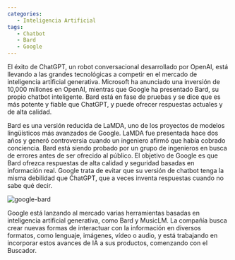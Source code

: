 ```yaml
---
categories:
   - Inteligencia Artificial 
tags:
   - Chatbot
   - Bard
   - Google
---
```


El éxito de ChatGPT, un robot conversacional desarrollado por OpenAI, está llevando a las grandes tecnológicas a competir en el mercado de inteligencia artificial generativa. Microsoft ha anunciado una inversión de 10,000 millones en OpenAI, mientras que Google ha presentado Bard, su propio chatbot inteligente. Bard está en fase de pruebas y se dice que es más potente y fiable que ChatGPT, y puede ofrecer respuestas actuales y de alta calidad.

Bard es una versión reducida de LaMDA, uno de los proyectos de modelos lingüísticos más avanzados de Google. LaMDA fue presentada hace dos años y generó controversia cuando un ingeniero afirmó que había cobrado conciencia. Bard está siendo probado por un grupo de ingenieros en busca de errores antes de ser ofrecido al público. El objetivo de Google es que Bard ofrezca respuestas de alta calidad y seguridad basadas en información real. Google trata de evitar que su versión de chatbot tenga la misma debilidad que ChatGPT, que a veces inventa respuestas cuando no sabe qué decir.

![google-bard](https://dylanmeca.github.io/assets/img/google-bard.png)

Google está lanzando al mercado varias herramientas basadas en inteligencia artificial generativa, como Bard y MusicLM. La compañía busca crear nuevas formas de interactuar con la información en diversos formatos, como lenguaje, imágenes, vídeo o audio, y está trabajando en incorporar estos avances de IA a sus productos, comenzando con el Buscador.

